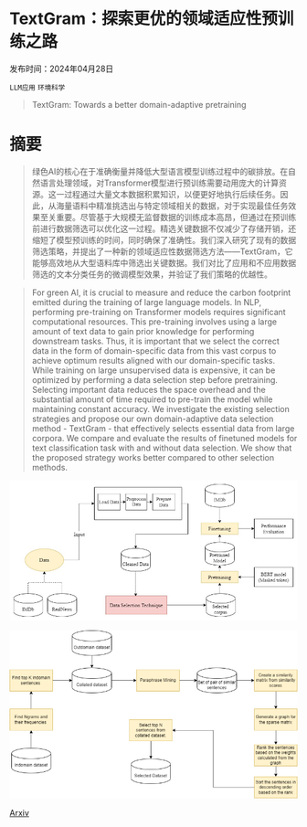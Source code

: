 # TextGram：探索更优的领域适应性预训练之路

发布时间：2024年04月28日

`LLM应用` `环境科学`

> TextGram: Towards a better domain-adaptive pretraining

# 摘要

> 绿色AI的核心在于准确衡量并降低大型语言模型训练过程中的碳排放。在自然语言处理领域，对Transformer模型进行预训练需要动用庞大的计算资源。这一过程通过大量文本数据积累知识，以便更好地执行后续任务。因此，从海量语料中精准挑选出与特定领域相关的数据，对于实现最佳任务效果至关重要。尽管基于大规模无监督数据的训练成本高昂，但通过在预训练前进行数据筛选可以优化这一过程。精选关键数据不仅减少了存储开销，还缩短了模型预训练的时间，同时确保了准确性。我们深入研究了现有的数据筛选策略，并提出了一种新的领域适应性数据筛选方法——TextGram，它能够高效地从大型语料库中筛选出关键数据。我们对比了应用和不应用数据筛选的文本分类任务的微调模型效果，并验证了我们策略的优越性。

> For green AI, it is crucial to measure and reduce the carbon footprint emitted during the training of large language models. In NLP, performing pre-training on Transformer models requires significant computational resources. This pre-training involves using a large amount of text data to gain prior knowledge for performing downstream tasks. Thus, it is important that we select the correct data in the form of domain-specific data from this vast corpus to achieve optimum results aligned with our domain-specific tasks. While training on large unsupervised data is expensive, it can be optimized by performing a data selection step before pretraining. Selecting important data reduces the space overhead and the substantial amount of time required to pre-train the model while maintaining constant accuracy. We investigate the existing selection strategies and propose our own domain-adaptive data selection method - TextGram - that effectively selects essential data from large corpora. We compare and evaluate the results of finetuned models for text classification task with and without data selection. We show that the proposed strategy works better compared to other selection methods.

![TextGram：探索更优的领域适应性预训练之路](../../../paper_images/2404.18228/Architecture3.jpg)

![TextGram：探索更优的领域适应性预训练之路](../../../paper_images/2404.18228/textgram.png)

[Arxiv](https://arxiv.org/abs/2404.18228)